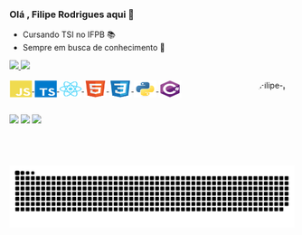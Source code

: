 ### Olá , Filipe Rodrigues aqui 👋
- Cursando TSI no IFPB 📚
- Sempre em busca de conhecimento 🎯

<div>
  <a href="https://github.com/Filipe-Rds"> 
  <img width="48%"  src="https://github-readme-stats.vercel.app/api?username=Filipe-Rds&show_icons=true&theme=chartreuse-dark&include_all_commits=true&count_private=true"/>
  <img width="48%"  src="https://github-readme-stats.vercel.app/api/top-langs/?username=Filipe-Rds&layout=compact&langs_count=7&theme=chartreuse-dark"/>
</div>

<div style="display: inline_block"><br>
  <img align="center" alt="Filipe-Js" height="30" width="40" src="https://raw.githubusercontent.com/devicons/devicon/master/icons/javascript/javascript-plain.svg">
  <img align="center" alt="Filipe-Ts" height="30" width="40" src="https://raw.githubusercontent.com/devicons/devicon/master/icons/typescript/typescript-plain.svg">
  <img align="center" alt="Filipe-React" height="30" width="40" src="https://raw.githubusercontent.com/devicons/devicon/master/icons/react/react-original.svg">
  <img align="center" alt="Filipe-HTML" height="30" width="40" src="https://raw.githubusercontent.com/devicons/devicon/master/icons/html5/html5-original.svg">
  <img align="center" alt="Filipe-CSS" height="30" width="40" src="https://raw.githubusercontent.com/devicons/devicon/master/icons/css3/css3-original.svg">
  <img align="center" alt="Filipe-Python" height="30" width="40" src="https://raw.githubusercontent.com/devicons/devicon/master/icons/python/python-original.svg">
  <img align="center" alt="Filipe-Csharp" height="30" width="40" src="https://raw.githubusercontent.com/devicons/devicon/master/icons/csharp/csharp-original.svg">
  <img align="right" alt="Filipe-pic" height="150" style="border-radius:70%;" src="https://avatars.cloudflare.steamstatic.com/34fb87530854a4ea0906ae6914e1e0109fe102b6_full.jpg">
</div>

##

<div>
  <a href="https://instagram.com/filipe.rds" target="_blank"><img src="https://img.shields.io/badge/-Instagram-%23E4405F?style=for-the-badge&logo=instagram&logoColor=white" target="_blank"></a>
  <a href = "mailto:rodrigues.filipe@academico.ifpb.edu.br"><img src="https://img.shields.io/badge/-Gmail-%23333?style=for-the-badge&logo=gmail&logoColor=white" target="_blank"></a>
  <a href="https://www.linkedin.com/in/filipe-rodrigues-86038624b/" target="_blank"><img src="https://img.shields.io/badge/-LinkedIn-%230077B5?style=for-the-badge&logo=linkedin&logoColor=white" target="_blank"></a> 
</div>

  ![Snake animation](https://github.com/Filipe-Rds/Filipe-Rds/blob/output/github-contribution-grid-snake.svg)
 


